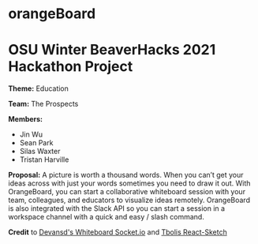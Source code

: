 # orangeBoard

# OSU Winter BeaverHacks 2021 Hackathon Project

**Theme:** Education

**Team:** The Prospects

**Members:**

- Jin Wu
- Sean Park
- Silas Waxter
- Tristan Harville

**Proposal:**
A picture is worth a thousand words. When you can’t get your ideas across with just your words sometimes you need to draw it out. With OrangeBoard, you can start a collaborative whiteboard session with your team, colleagues, and educators to visualize ideas remotely. OrangeBoard is also integrated with the Slack API so you can start a session in a workspace channel with a quick and easy / slash command.

**Credit** to [Devansd's Whiteboard Socket.io](https://github.com/devansvd/whiteboard-socketio) and [Tbolis React-Sketch](https://github.com/tbolis/react-sketch)
